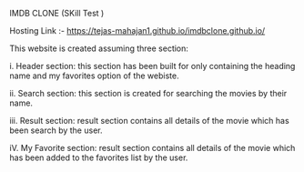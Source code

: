 IMDB CLONE (SKill Test )

Hosting Link :- https://tejas-mahajan1.github.io/imdbclone.github.io/


This website is created assuming three section:

i. Header section: this section has been built for only containing the heading name and my favorites option of the webiste.

ii. Search section: this section is created for searching the movies by their name.

iii. Result section: result section contains all details of the movie which has been search by the user.

iV. My Favorite section: result section contains all details of the movie which has been added to the favorites list by the user.




